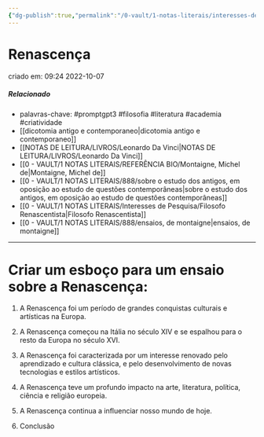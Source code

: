 ```yaml
---
{"dg-publish":true,"permalink":"/0-vault/1-notas-literais/interesses-de-pesquisa/renascenca/","tags":["promptgpt3","filosofia","literatura","academia","criatividade"],"dgHomeLink":true,"dgShowLocalGraph":true,"dgShowFileTree":true,"dgEnableSearch":true}
---
```


# Renascença
criado em: 09:24 2022-10-07

##### Relacionado
- palavras-chave: #promptgpt3 #filosofia #literatura #academia #criatividade 
- [[dicotomia antigo e contemporaneo\|dicotomia antigo e contemporaneo]]
- [[NOTAS DE LEITURA/LIVROS/Leonardo Da Vinci\|NOTAS DE LEITURA/LIVROS/Leonardo Da Vinci]]
- [[0 - VAULT/1 NOTAS LITERAIS/REFERÊNCIA BIO/Montaigne, Michel de\|Montaigne, Michel de]]
- [[0 - VAULT/1 NOTAS LITERAIS/888/sobre o estudo dos antigos, em oposição ao estudo de questões contemporâneas\|sobre o estudo dos antigos, em oposição ao estudo de questões contemporâneas]]
- [[0 - VAULT/1 NOTAS LITERAIS/Interesses de Pesquisa/Filosofo Renascentista\|Filosofo Renascentista]]
- [[0 - VAULT/1 NOTAS LITERAIS/888/ensaios, de montaigne\|ensaios, de montaigne]]

---

# Criar um esboço para um ensaio sobre a Renascença:

1. A Renascença foi um período de grandes conquistas culturais e artísticas na Europa.

2. A Renascença começou na Itália no século XIV e se espalhou para o resto da Europa no século XVI.

3. A Renascença foi caracterizada por um interesse renovado pelo aprendizado e cultura clássica, e pelo desenvolvimento de novas tecnologias e estilos artísticos.

4. A Renascença teve um profundo impacto na arte, literatura, política, ciência e religião europeia.

5. A Renascença continua a influenciar nosso mundo de hoje.

6. Conclusão

